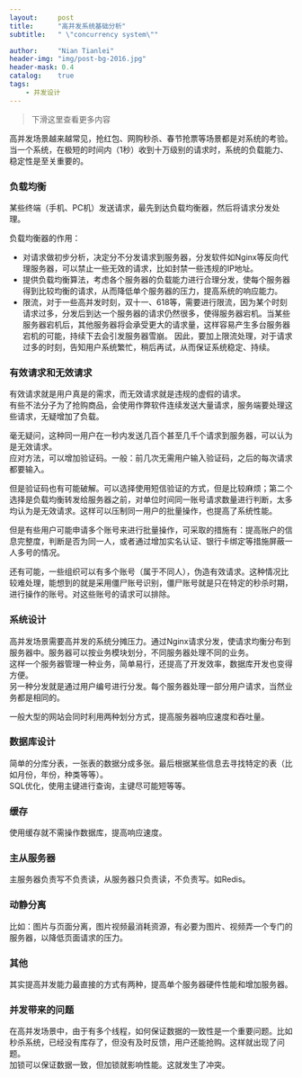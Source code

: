 ```yaml
---
layout:     post
title:      "高并发系统基础分析"
subtitle:   " \"concurrency system\""

author:     "Nian Tianlei"
header-img: "img/post-bg-2016.jpg"
header-mask: 0.4
catalog:    true
tags:
    - 并发设计
---
```

> 下滑这里查看更多内容

高并发场景越来越常见，抢红包、网购秒杀、春节抢票等场景都是对系统的考验。当一个系统，在极短的时间内（1秒）收到十万级别的请求时，系统的负载能力、稳定性是至关重要的。  

### 负载均衡
某些终端（手机、PC机）发送请求，最先到达负载均衡器，然后将请求分发处理。  

负载均衡器的作用：  
- 对请求做初步分析，决定分不分发请求到服务器，分发软件如Nginx等反向代理服务器，可以禁止一些无效的请求，比如封禁一些违规的IP地址。  
- 提供负载均衡算法，考虑各个服务器的负载能力进行合理分发，使每个服务器得到比较均衡的请求，从而降低单个服务器的压力，提高系统的响应能力。  
- 限流，对于一些高并发时刻，双十一、618等，需要进行限流，因为某个时刻请求过多，分发后到达一个服务器的请求仍然很多，使得服务器宕机。当某些服务器宕机后，其他服务器将会承受更大的请求量，这样容易产生多台服务器宕机的可能，持续下去会引发服务器雪崩。  因此，要加上限流处理，对于请求过多的时刻，告知用户系统繁忙，稍后再试，从而保证系统稳定、持续。  

### 有效请求和无效请求
有效请求就是用户真是的需求，而无效请求就是违规的虚假的请求。  
有些不法分子为了抢购商品，会使用作弊软件连续发送大量请求，服务端要处理这些请求，无疑增加了负载。  

毫无疑问，这种同一用户在一秒内发送几百个甚至几千个请求到服务器，可以认为是无效请求。  
应对方法，可以增加验证码。一般：前几次无需用户输入验证码，之后的每次请求都要输入。  

但是验证码也有可能破解。可以选择使用短信验证的方式，但是比较麻烦；第二个选择是负载均衡转发给服务器之前，对单位时间同一账号请求数量进行判断，太多均认为是无效请求。这样可以压制同一用户的批量操作，也提高了系统性能。  

但是有些用户可能申请多个账号来进行批量操作，可采取的措施有：提高账户的信息完整度，判断是否为同一人，或者通过增加实名认证、银行卡绑定等措施屏蔽一人多号的情况。  

还有可能，一些组织可以有多个账号（属于不同人），伪造有效请求。这种情况比较难处理，能想到的就是采用僵尸账号识别，僵尸账号就是只在特定的秒杀时期，进行操作的账号。对这些账号的请求可以排除。  

### 系统设计
高并发场景需要高并发的系统分摊压力。通过Nginx请求分发，使请求均衡分布到服务器中。服务器可以按业务模块划分，不同服务器处理不同的业务。  
这样一个服务器管理一种业务，简单易行，还提高了开发效率，数据库开发也变得方便。  
另一种分发就是通过用户编号进行分发。每个服务器处理一部分用户请求，当然业务都是相同的。  

一般大型的网站会同时利用两种划分方式，提高服务器响应速度和吞吐量。  

### 数据库设计
简单的分库分表，一张表的数据分成多张。最后根据某些信息去寻找特定的表（比如月份，年份，种类等等）。  
SQL优化，使用主键进行查询，主键尽可能短等等。  
### 缓存
使用缓存就不需操作数据库，提高响应速度。  
### 主从服务器
主服务器负责写不负责读，从服务器只负责读，不负责写。如Redis。  
### 动静分离
比如：图片与页面分离，图片视频最消耗资源，有必要为图片、视频弄一个专门的服务器，以降低页面请求的压力。
### 其他
其实提高并发能力最直接的方式有两种，提高单个服务器硬件性能和增加服务器。

### 并发带来的问题
在高并发场景中，由于有多个线程，如何保证数据的一致性是一个重要问题。比如秒杀系统，已经没有库存了，但没有及时反馈，用户还能抢购。这样就出现了问题。  
加锁可以保证数据一致，但加锁就影响性能。这就发生了冲突。